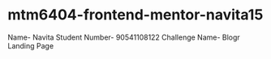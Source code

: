 # mtm6404-frontend-mentor-navita15
Name- Navita
Student Number- 90541108122
Challenge Name- Blogr Landing Page
